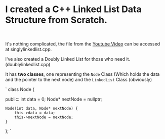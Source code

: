 <h1>
I created a <b>C++ Linked List Data Structure</b> from Scratch.
</h1>
<br>

It's nothing complicated, the file from the [Youtube Video](https://youtu.be/QTb4xGdfC48) can be accessed at singlylinkedlist.cpp.

I've also created a Doubly Linked List for those who need it. (doublylinkedlist.cpp)

It has <b>two classes</b>, one representing the `Node` Class (Which holds the data and the pointer to the next node) and the `LinkedList` Class (obviously)

`
class Node {

public:
	int data = 0;
	Node* nextNode = nullptr;

	Node(int data, Node* nextNode) {
		this->data = data;
		this->nextNode = nextNode;
	}
};
`
